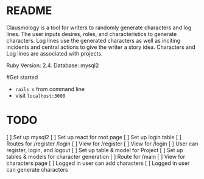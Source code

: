 # README

Clausmology is a tool for writers to randomly generate characters and log lines. 
The user inputs desires, roles, and characteristics to generate characters. Log lines use the generated characters as well
as inciting incidents and central actions to give the writer a story idea. Characters and Log lines are associated with projects.

Ruby Version: 2.4.
Database: mysql2

#Get started
- `rails s` from command line
- visit `localhost:3000`

# TODO

[ ] Set up mysql2
[ ] Set up react for root page
[ ] Set up login table
[ ] Routes for /register /login
[ ] View for /register
[ ] View for /login
[ ] User can register, login, and logout
[ ] Set up table & model for Project
[ ] Set up tables & models for character generation
[ ] Route for /main
[ ] View for characters page
[ ] Logged in user can add characters
[ ] Logged in user can generate characters
